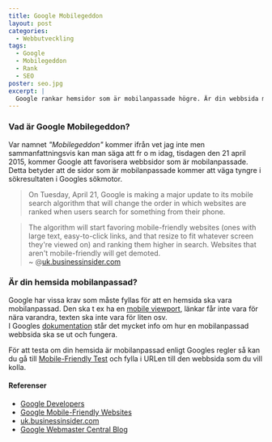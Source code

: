 ```yaml
---
title: Google Mobilegeddon
layout: post
categories:
  - Webbutveckling
tags:
  - Google
  - Mobilegeddon
  - Rank
  - SEO
poster: seo.jpg
excerpt: |
  Google rankar hemsidor som är mobilanpassade högre. Är din webbsida mobilanpassad?
---
```

### Vad är Google Mobilegeddon?
Var namnet _"Mobilegeddon"_ kommer ifrån vet jag inte men sammanfattningsvis kan man säga att fr o m idag, tisdagen den 21 april 2015, kommer Google att favorisera webbsidor som är mobilanpassade. Detta betyder att de sidor som är mobilanpassade kommer att väga tyngre i sökresultaten i Googles sökmotor.

> On Tuesday, April 21, Google is making a major update to its mobile search algorithm that will change the order in which websites are ranked when users search for something from their phone.

> The algorithm will start favoring mobile-friendly websites (ones with large text, easy-to-click links, and that resize to fit whatever screen they're viewed on) and ranking them higher in search. Websites that aren't mobile-friendly will get demoted.  
~ @[uk.businessinsider.com](http://uk.businessinsider.com/google-mobilegeddon-2015-4?r=US#ixzz3XvtOtWmbs.)

### Är din hemsida mobilanpassad?
Google har vissa krav som måste fyllas för att en hemsida ska vara mobilanpassad. Den ska t ex ha en [mobile viewport](https://developers.google.com/speed/docs/insights/ConfigureViewport), länkar får inte vara för nära varandra, texten ska inte vara för liten osv.  
I Googles [dokumentation](https://developers.google.com/webmasters/mobile-sites/) står det mycket info om hur en mobilanpassad webbsida ska se ut och fungera.

För att testa om din hemsida är mobilanpassad enligt Googles regler så kan du gå till [Mobile-Friendly Test](https://www.google.com/webmasters/tools/mobile-friendly/) och fylla i URLen till den webbsida som du vill kolla.

#### Referenser
- [Google Developers](https://developers.google.com)
- [Google Mobile-Friendly Websites](https://developers.google.com/webmasters/mobile-sites/)
- [uk.businessinsider.com](http://uk.businessinsider.com/google-mobilegeddon-2015-4?r=US#ixzz3XvtOtWmbs.)
- [Google Webmaster Central Blog](http://googlewebmastercentral.blogspot.com.es/2015/02/finding-more-mobile-friendly-search.html)
